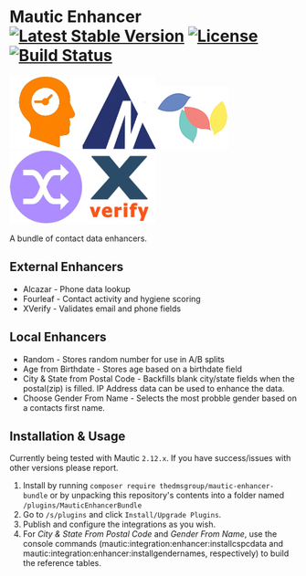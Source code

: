 # Mautic Enhancer [![Latest Stable Version](https://poser.pugx.org/thedmsgroup/mautic-enhancer-bundle/v/stable)](https://packagist.org/packages/thedmsgroup/mautic-enhancer-bundle) [![License](https://poser.pugx.org/thedmsgroup/mautic-enhancer-bundle/license)](https://packagist.org/packages/thedmsgroup/mautic-enhancer-bundle) [![Build Status](https://travis-ci.org/TheDMSGroup/mautic-enhancer.svg?branch=master)](https://travis-ci.org/TheDMSGroup/mautic-enhancer)

![Age from Birthdate](./Assets/img/agefrombirthdate.png)![Alcazar](./Assets/img/alcazar.png)![Fourleaf](./Assets/img/fourleaf.png)![Random](./Assets/img/random.png)![Xverify](./Assets/img/xverify.png)

A bundle of contact data enhancers.

## External Enhancers

- Alcazar - Phone data lookup
- Fourleaf - Contact activity and hygiene scoring
- XVerify - Validates email and phone fields

## Local Enhancers

- Random - Stores random number for use in A/B splits
- Age from Birthdate - Stores age based on a birthdate field
- City & State from Postal Code - Backfills blank city/state fields when the postal(zip) is filled. IP Address data can be used to enhance the data.
- Choose Gender From Name - Selects the most probble gender based on a contacts first name.

## Installation & Usage

Currently being tested with Mautic `2.12.x`.
If you have success/issues with other versions please report.

1. Install by running `composer require thedmsgroup/mautic-enhancer-bundle` or by unpacking this repository's contents into a folder named `/plugins/MauticEnhancerBundle`
2. Go to `/s/plugins` and click `Install/Upgrade Plugins`.
3. Publish and configure the integrations as you wish.
4. For *City & State From Postal Code* and *Gender From Name*, use the console commands (mautic:integration:enhancer:installcspcdata and mautic:integration:enhancer:installgendernames, respectively) to build the reference tables.
